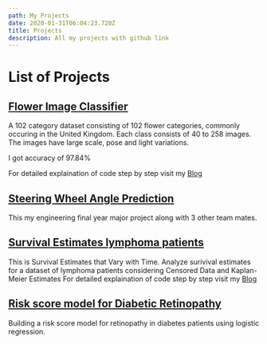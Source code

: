 ```yaml
---
path: My Projects
date: 2020-01-31T06:04:23.720Z
title: Projects
description: All my projects with github link
---
```

# List of Projects

## [Flower Image Classifier](https://github.com/kirankamatmgm/FlowerImageClassifier)
A 102 category dataset consisting of 102 flower categories, commonly occuring in the United Kingdom. Each class consists of 40 to 258 images. The images have large scale, pose and light variations.

I got accuracy of 97.84%

For detailed explaination of code step by step visit my [Blog](https://kirankamath.netlify.app/blog/flower-image-classifier/)




## [Steering Wheel Angle Prediction](https://github.com/kirankamatmgm/steering-wheel-prediction)
This my engineering final year major project along with 3 other team mates.

## [Survival Estimates lymphoma patients](https://github.com/kirankamatmgm/Surivival-estimates-of-lymphoma-patients)
This is Survival Estimates that Vary with Time. 
Analyze surivival estimates for a dataset of lymphoma patients considering Censored Data and Kaplan-Meier Estimates
For detailed explaination of code step by step visit my [Blog](https://kirankamath.netlify.app/blog/survival-estimates-lymphoma-patients/)


## [Risk score model for Diabetic Retinopathy](https://github.com/kirankamatmgm/Risk-score-model-for-Diabetic-Retinopathy)
Building a risk score model for retinopathy in diabetes patients using logistic regression.

